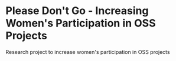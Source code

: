 # Please Don't Go - Increasing Women's Participation in OSS Projects

Research project to increase women's participation in OSS projects
